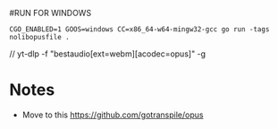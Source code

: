 #RUN FOR WINDOWS
```
CGO_ENABLED=1 GOOS=windows CC=x86_64-w64-mingw32-gcc go run -tags nolibopusfile . 
```

//   yt-dlp -f "bestaudio[ext=webm][acodec=opus]" -g

# Notes
- Move to this https://github.com/gotranspile/opus
